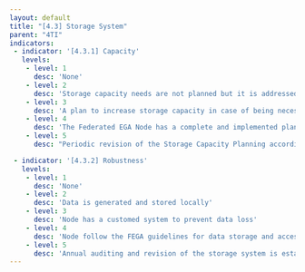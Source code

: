 ```yaml
---
layout: default
title: "[4.3] Storage System"
parent: "4TI"
indicators:
 - indicator: '[4.3.1] Capacity'
   levels:
    - level: 1
      desc: 'None'
    - level: 2
      desc: 'Storage capacity needs are not planned but it is addressed ad hoc if the node has no more storage to provide'
    - level: 3  
      desc: 'A plan to increase storage capacity in case of being necessary is drafted considering the policies by the hosting institution'
    - level: 4
      desc: 'The Federated EGA Node has a complete and implemented plan to increase its capacity when required'
    - level: 5
      desc: "Periodic revision of the Storage Capacity Planning according to utilization KPI's of the Federated EGA Node updating it whenever necessary"

 - indicator: '[4.3.2] Robustness'
   levels:
    - level: 1
      desc: 'None'
    - level: 2
      desc: 'Data is generated and stored locally'
    - level: 3  
      desc: 'Node has a customed system to prevent data loss'
    - level: 4
      desc: 'Node follow the FEGA guidelines for data storage and access to avoid data loss'
    - level: 5
      desc: 'Annual auditing and revision of the storage system is established to garantee the alignment with the FEGA guidelines for data storage'
---
```

